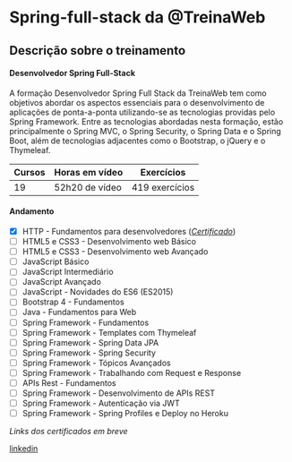 # Spring-full-stack da @TreinaWeb

## Descrição sobre o treinamento

#### Desenvolvedor Spring Full-Stack

<p>
A formação Desenvolvedor Spring Full Stack da TreinaWeb tem como objetivos abordar os aspectos essenciais para o desenvolvimento de aplicações de ponta-a-ponta utilizando-se as tecnologias providas pelo Spring Framework. Entre as tecnologias abordadas nesta formação, estão principalmente o Spring MVC, o Spring Security, o Spring Data e o Spring Boot, além de tecnologias adjacentes como o Bootstrap, o jQuery e o Thymeleaf.
</p>

| Cursos | Horas em vídeo | Exercícios      |
|--------|----------------|-----------------|
| 19     | 52h20 de vídeo | 419 exercícios  |

#### Andamento
- [X] HTTP - Fundamentos para desenvolvedores (_[Certificado](https://www.treinaweb.com.br/certificado/0VG9IIRLDWWS)_)
- [ ] HTML5 e CSS3 - Desenvolvimento web Básico
- [ ] HTML5 e CSS3 - Desenvolvimento web Avançado
- [ ] JavaScript Básico
- [ ] JavaScript Intermediário
- [ ] JavaScript Avançado
- [ ] JavaScript - Novidades do ES6 (ES2015)
- [ ] Bootstrap 4 - Fundamentos
- [ ] Java - Fundamentos para Web
- [ ] Spring Framework - Fundamentos
- [ ] Spring Framework - Templates com Thymeleaf
- [ ] Spring Framework - Spring Data JPA
- [ ] Spring Framework - Spring Security
- [ ] Spring Framework - Tópicos Avançados
- [ ] Spring Framework - Trabalhando com Request e Response
- [ ] APIs Rest - Fundamentos
- [ ] Spring Framework - Desenvolvimento de APIs REST
- [ ] Spring Framework - Autenticação via JWT
- [ ] Spring Framework - Spring Profiles e Deploy no Heroku

_Links dos certificados em breve_

[linkedin](https://linkedin.com/in/salumao/)